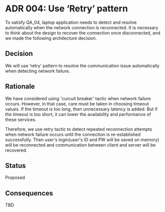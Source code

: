 # ADR 004: Use ‘Retry’ pattern  
To satisfy QA_04, laptop application needs to detect and resolve automatically when the network connection is reconnected. It is necessary to think about the design to recover the connection once disconnected, and we made the following architecture decision.


## Decision
We will use ‘retry’ pattern to resolve the communication issue automatically when detecting network failure.

## Rationale
We have considered using 'curcuit breaker' tactic when network failure occurs. However, in that case, care must be taken in choosing timeout values. If the timeout is too long, then unnecessary latency is added. But if the timeout is too short, it can lower the availability and performance of these services.   

Therefore, we use retry tactic to detect repeated reconnection attempts when network failure occurs until the connection is re-established successfully. 
Then user's login(user's ID and PW will be saved on memory) will be reconnected and communication between client and server will be recovered. 
	
## Status
Proposed

## Consequences
TBD
